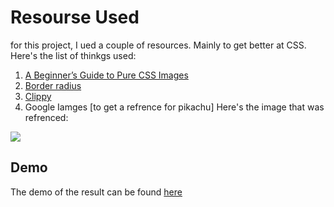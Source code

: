 # Resourse Used
for this project, I ued a couple of resources. Mainly to get better at CSS. Here's the list of thinkgs used:

1. [A Beginner’s Guide to Pure CSS Images](https://medium.com/coding-artist/a-beginners-guide-to-pure-css-images-ef9a5d069dd2)
1. [Border radius](http://border-radius.com/)
1. [Clippy](https://bennettfeely.com/clippy/)
1. Google Iamges [to get a refrence for pikachu] Here's the image that was refrenced:

![](http://cdn.shopify.com/s/files/1/1158/9490/products/C000006792-PAR-ZOOM_1730d14d-204b-42f9-b324-cd4815a7f23c_800x.jpg?v=1524565209)

## Demo
The demo of the result can be found [here](https://codepen.io/athoug/pen/OoNEBw)

